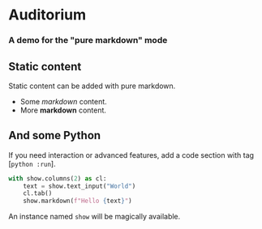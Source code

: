 # Auditorium

### A demo for the "pure markdown" mode

## Static content

Static content can be added with pure markdown.

* Some _markdown_ content.
* More **markdown** content.

## And some Python

If you need interaction or advanced features,
add a code section with tag [`python :run`].

```python :echo :run
with show.columns(2) as cl:
    text = show.text_input("World")
    cl.tab()
    show.markdown(f"Hello {text}")
```

An instance named `show` will be magically available.
